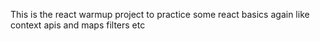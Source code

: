 This is the react warmup project to practice some react basics again like context apis and maps filters etc 
